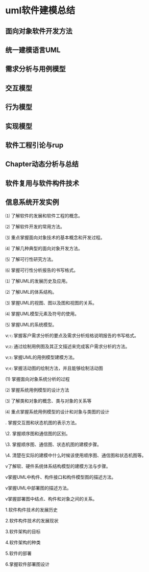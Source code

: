# uml软件建模总结

## 面向对象软件开发方法

## 统一建模语言UML

## 需求分析与用例模型

## 交互模型

## 行为模型

## 实现模型

## 软件工程引论与rup

## Chapter动态分析与总结

## 软件复用与软件构件技术

## 信息系统开发实例



⑴ 了解软件的发展和软件工程的概念。

⑵ 了解软件开发的常用方法。

⑶ 重点掌握面向对象技术的基本概念和开发过程。

⑷ 了解几种典型的面向对象开发方法。

⑸ 了解可行性研究方法。

⑹ 掌握可行性分析报告的书写格式。

⑴ 了解UML的发展历史及应用。

⑵ 了解UML的体系结构。

⑶ 掌握UML的视图、图以及图和视图的关系。

⑷ 掌握UML模型元素及符号的使用。

⑸ 掌握UML的系统模型。



v⑴ 掌握客户需求分析的要点及需求分析规格说明报告的书写格式。

v⑵ 通过绘制用例图及其正文描述来完成客户需求分析的方法。

v⑶ 掌握UML的用例模型建模方法。

v⑷ 掌握活动图的绘制方法，并且能够绘制活动图

(1) 掌握面向对象系统分析的过程

⑵ 掌握系统用例模型的设计方法

⑶ 了解类和对象的概念、类与对象的关系等

⑷ 重点掌握系统用例模型的设计和对象与类图的设计

. 掌握交互图和状态机图的表示方法。

\2. 掌握顺序图和通信图的区别。

\3. 掌握顺序图、通信图、状态机图的建模步骤。

\4. 清楚在实际的建模中什么时候该使用顺序图、通信图和状态机图等。

v了解软、硬件系统体系结构模型的建模方法与步骤。

v掌握UML中构件、构件接口和构件模型图的描述方法。

v掌握UML中部署图的描述方法。

v掌握部署图中结点、构件和对象之间的关系。

1.软件构件技术的发展历史

2.软件构件技术的发展现状

3.软件架构的目标

4.软件架构的种类

5.软件的部署

6.掌握软件部署图设计